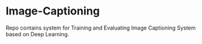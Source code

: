 # Image-Captioning
Repo contains system for Training and Evaluating Image Captioning System based on Deep Learning.
